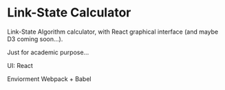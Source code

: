 # Link-State Calculator

Link-State Algorithm calculator, with React graphical interface (and maybe D3 coming soon...).

Just for academic purpose...

UI: React

Enviorment Webpack + Babel